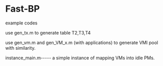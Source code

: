 # Fast-BP
example codes

use gen_tx.m to generate table T2,T3,T4

use gen_vm.m and gen_VM_x.m (with applications) to generate VMI pool with similarity.

instance_main.m----- a simple instance of mapping VMs into idle PMs.
